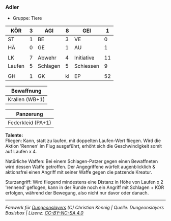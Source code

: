 ### Adler  
- Gruppe: Tiere  

| KÖR | 3 | AGI | 8 | GEI | 1 |
| --- | --- | --- | --- | --- | --- |
| ST | 1 | BE | 3 | VE | 0 |
| HÄ | 0 | GE | 1 | AU | 1 |
|  |  |  |  |  |  |
| LK | 7 | Abwehr | 4 | Initiative | 11 |
| Laufen | 5 | Schlagen | 5 | Schiessen | 9 |
|  |  |  |  |  |  |
| GH | 1 | GK | kl | EP | 52 |


| Bewaffnung |
| --- |
| Krallen (WB+1) |


| Panzerung |
| --- |
| Federkleid (PA+1) |


**Talente:**  
Fliegen: Kann, statt zu laufen, mit doppelten Laufen-Wert fliegen. Wird die Aktion 'Rennen' im Flug ausgeführt, erhöht sich die Geschwindigkeit somit auf Laufen x 4.

Natürliche Waffen: Bei einem Schlagen-Patzer gegen einen Bewaffneten wird dessen Waffe getroffen. Der Angegriffene würfelt augenblicklich & aktionsfrei einen Angriff mit seiner Waffe gegen die patzende Kreatur.

Sturzangriff: Wird fliegend mindestens eine Distanz in Höhe von Laufen x 2 'rennend' geflogen, kann in der Runde noch ein Angriff mit Schlagen + KÖR erfolgen, während der Bewegung, also nicht nur davor oder danach.





___
*Fanwerk für [Dungeonslayers](https://www.dungeonslayers.net/) (C) Christian Kennig | Quelle: Dungeonslayers Basisbox | Lizenz: [CC-BY-NC-SA 4.0](https://creativecommons.org/licenses/by-nc-sa/4.0/deed.de)*